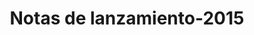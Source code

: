 ﻿---
title: Notas de lanzamiento-2015
type: docs
weight: 60
url: /es/net/release-notes-2015/
description: Las notas de lanzamiento de Aspose.3D publicadas en 2015.
---
